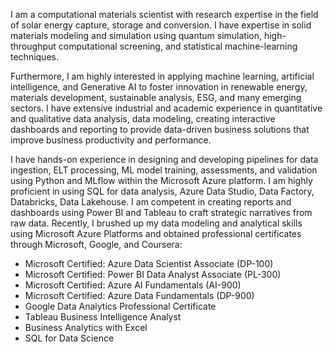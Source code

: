 I am a computational materials scientist with research expertise in the field of solar energy capture, storage and conversion. I have expertise in solid materials modeling and simulation using quantum simulation, high-throughput computational screening, and statistical machine-learning techniques. 

Furthermore, I am highly interested in applying machine learning, artificial intelligence, and Generative AI to foster innovation in renewable energy, materials development, sustainable analysis, ESG, and many emerging sectors. I have extensive industrial and academic experience in quantitative and qualitative data analysis, data modeling, creating interactive dashboards and reporting to provide data-driven business solutions that improve business productivity and performance. 

I have hands-on experience in designing and developing pipelines for data ingestion, ELT processing, ML model training, assessments, and validation using Python and MLflow within the Microsoft Azure platform. I am highly proficient in using SQL for data analysis, Azure Data Studio, Data Factory, Databricks, Data Lakehouse. I am competent in creating reports and dashboards using Power BI and Tableau to craft strategic narratives from raw data. Recently, I brushed up my data modeling and analytical skills using Microsoft Azure Platforms and obtained professional certificates through Microsoft, Google, and Coursera:

- Microsoft Certified: Azure Data Scientist Associate (DP-100) 
- Microsoft Certified: Power BI Data Analyst Associate (PL-300) 
- Microsoft Certified: Azure AI Fundamentals (AI-900)
- Microsoft Certified: Azure Data Fundamentals (DP-900) 
- Google Data Analytics Professional Certificate 
- Tableau Business Intelligence Analyst
- Business Analytics with Excel 
- SQL for Data Science
